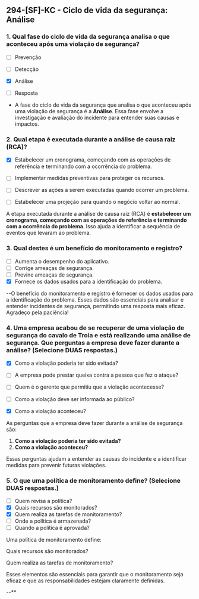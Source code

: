 ##  **294-[SF]-KC - Ciclo de vida da segurança: Análise**  

### 1. Qual fase do ciclo de vida da segurança analisa o que aconteceu após uma violação de segurança?

- [ ] Prevenção
- [ ] Detecção
- [x] Análise
- [ ] Resposta


- A fase do ciclo de vida da segurança que analisa o que aconteceu após uma violação de segurança é a **Análise**. Essa fase envolve a investigação e avaliação do incidente para entender suas causas e impactos.

### 2. Qual etapa é executada durante a análise de causa raiz (RCA)?

- [x] Estabelecer um cronograma, começando com as operações de referência e terminando com a ocorrência do problema.
- [ ] Implementar medidas preventivas para proteger os recursos.
- [ ] Descrever as ações a serem executadas quando ocorrer um problema.
- [ ] Estabelecer uma projeção para quando o negócio voltar ao normal.


A etapa executada durante a análise de causa raiz (RCA) é **estabelecer um cronograma, começando com as operações de referência e terminando com a ocorrência do problema**. Isso ajuda a identificar a sequência de eventos que levaram ao problema.

### 3. Qual destes é um benefício do monitoramento e registro?

- [ ] Aumenta o desempenho do aplicativo.
- [ ] Corrige ameaças de segurança.
- [ ] Previne ameaças de segurança.
- [x] Fornece os dados usados para a identificação do problema.

--O benefício do monitoramento e registro é fornecer os dados usados para a identificação do problema. Esses dados são essenciais para analisar e entender incidentes de segurança, permitindo uma resposta mais eficaz. Agradeço pela paciência! 

### 4. Uma empresa acabou de se recuperar de uma violação de segurança do cavalo de Troia e está realizando uma análise de segurança. Que perguntas a empresa deve fazer durante a análise? (Selecione DUAS respostas.)

- [x] Como a violação poderia ter sido evitada?
- [ ] A empresa pode prestar queixa contra a pessoa que fez o ataque?
- [ ] Quem é o gerente que permitiu que a violação acontecesse?
- [ ] Como a violação deve ser informada ao público?
- [x] Como a violação aconteceu?


As perguntas que a empresa deve fazer durante a análise de segurança são:

1. **Como a violação poderia ter sido evitada?**
2. **Como a violação aconteceu?**

Essas perguntas ajudam a entender as causas do incidente e a identificar medidas para prevenir futuras violações.

### 5. O que uma política de monitoramento define? (Selecione DUAS respostas.)

- [ ] Quem revisa a política?
- [x] Quais recursos são monitorados?
- [x] Quem realiza as tarefas de monitoramento?
- [ ] Onde a política é armazenada?
- [ ] Quando a política é aprovada?

Uma política de monitoramento define:

Quais recursos são monitorados?

Quem realiza as tarefas de monitoramento?

Esses elementos são essenciais para garantir que o monitoramento seja eficaz e que as responsabilidades estejam claramente definidas.

--**